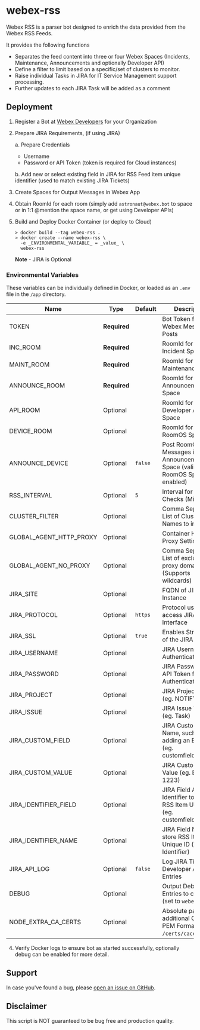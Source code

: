 # webex-rss

Webex RSS is a parser bot designed to enrich the data provided from the Webex RSS Feeds.

It provides the following functions
- Separates the feed content into three or four Webex Spaces (Incidents, Maintenance, Announcements and optionally Developer API)
- Define a filter to limit based on a specific/set of clusters to monitor.
- Raise individual Tasks in JIRA for IT Service Management support processing. 
- Further updates to each JIRA Task will be added as a comment

## Deployment

1. Register a Bot at [Webex Developers](https://developer.webex.com/my-apps) for your Organization
2. Prepare JIRA Requirements, (if using JIRA)

    a. Prepare Credentials
      - Username
      - Password or API Token (token is required for Cloud instances)

    b. Add new or select existing field in JIRA for RSS Feed item unique identifier (used to match existing JIRA Tickets)

3. Create Spaces for Output Messages in Webex App
4. Obtain RoomId for each room (simply add `astronaut@webex.bot` to space or in 1:1 @mention the space name, or get using Developer APIs)
3. Build and Deploy Docker Container (or deploy to Cloud)

    ```
    > docker build --tag webex-rss .
    > docker create --name webex-rss \
      -e _ENVIRONMENTAL_VARIABLE_ = _value_ \
      webex-rss
    ```
    **Note** - JIRA is Optional

### Environmental Variables

These variables can be individually defined in Docker, or loaded as an `.env` file in the `/app` directory.

| Name | Type | Default | Description
| ---- | ---- | ------- | -----------
| TOKEN | **Required** | ` ` | Bot Token for Webex Messaging Posts
| INC_ROOM | **Required** | ` ` | RoomId for Webex Incident Space
| MAINT_ROOM | **Required** | ` ` | RoomId for Webex Maintenance Space
| ANNOUNCE_ROOM | **Required** | ` ` | RoomId for Webex Announcement Space
| API_ROOM | Optional | ` ` | RoomId for Webex Developer API Space
| DEVICE_ROOM | Optional | ` ` | RoomId for Webex RoomOS Space
| ANNOUNCE_DEVICE | Optional | `false` | Post RoomOS Messages in Announcement Space (valid when RoomOS Space is enabled)
| RSS_INTERVAL | Optional | `5` | Interval for RSS Checks (Minutes)
| CLUSTER_FILTER | Optional | ` ` | Comma Separated List of Cluster Names to include.
| GLOBAL_AGENT_HTTP_PROXY | Optional | ` ` | Container HTTP Proxy Setting
| GLOBAL_AGENT_NO_PROXY | Optional | ` ` | Comma Separated List of excluded proxy domains (Supports wildcards)
| JIRA_SITE | Optional | ` ` | FQDN of JIRA Instance
| JIRA_PROTOCOL | Optional | `https` | Protocol used to access JIRA Interface
| JIRA_SSL | Optional | `true` | Enables Strict SSL of the JIRA Server  
| JIRA_USERNAME | Optional | ` ` | JIRA Username for Authentication
| JIRA_PASSWORD | Optional | ` ` | JIRA Password or API Token for Authentication
| JIRA_PROJECT | Optional | ` ` | JIRA Project Code (eg. NOTIFY)
| JIRA_ISSUE | Optional | ` ` | JIRA Issue Type (eg. Task)
| JIRA_CUSTOM_FIELD | Optional | ` ` | JIRA Custom Field Name, such as adding an EPIC Link (eg. customfield_12100)
| JIRA_CUSTOM_VALUE | Optional | ` ` | JIRA Custom Field Value (eg. EPIC-1223)
| JIRA_IDENTIFIER_FIELD | Optional | ` ` | JIRA Field API Identifier to store RSS Item Unique ID (eg. customfield_12101)
| JIRA_IDENTIFIER_NAME | Optional | ` ` | JIRA Field Name to store RSS Item Unique ID (eg. Identifier)
| JIRA_API_LOG | Optional | `false` | Log JIRA Tickets for Developer API Entries
| DEBUG | Optional | ` ` | Output Debug Log Entries to console (set to `webex-rss*`)
| NODE_EXTRA_CA_CERTS | Optional | ` ` | Absolute path to an additional CA file in PEM Format (eg. `/certs/cacert.pem`)

4. Verify Docker logs to ensure bot as started successfully, optionally debug can be enabled for more detail.

## Support

In case you've found a bug, please [open an issue on GitHub](../../issues).

## Disclaimer

This script is NOT guaranteed to be bug free and production quality.
